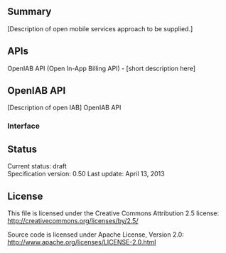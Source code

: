 Summary
-------------

[Description of open mobile services approach to be supplied.]

APIs
-------------
OpenIAB API (Open In-App Billing API) - [short description here]

OpenIAB API
-------------

[Description of open IAB]
OpenIAB API

### Interface

Status
-------------
Current status: draft  
Specification version: 0.50
Last update: April 13, 2013  

License
-------------
This file is licensed under the Creative Commons Attribution 2.5 license:  
http://creativecommons.org/licenses/by/2.5/

Source code is licensed under Apache License, Version 2.0:  
http://www.apache.org/licenses/LICENSE-2.0.html


